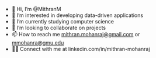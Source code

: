 - 👋 Hi, I’m @MithranM
- 👀 I’m interested in developing data-driven applications
- 🌱 I’m currently studying computer science
- 💞️ I’m looking to collaborate on projects
- 📫 How to reach me mithran.mohanraj@gmail.com or mmohanra@gmu.edu
- 🧑‍💼 Connect with me at linkedin.com/in/mithran-mohanraj

<!---
MithranM/MithranM is a ✨ special ✨ repository because its `README.md` (this file) appears on your GitHub profile.
You can click the Preview link to take a look at your changes.
--->
